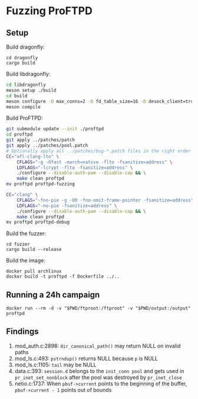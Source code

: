 # Fuzzing ProFTPD

## Setup
Build dragonfly:
```
cd dragonfly
cargo build
```

Build libdragonfly:
```sh
cd libdragonfly
meson setup ./build
cd build
meson configure -D max_conns=2 -D fd_table_size=16 -D desock_client=true
meson compile
```

Build ProFTPD:
```sh
git submodule update --init ./proftpd
cd proftpd
git apply ../patches/patch
git apply ../patches/pool.patch
# Optionally apply all ../patches/bug-*.patch files in the right order
CC="afl-clang-lto" \
    CFLAGS="-g -Ofast -march=native -flto -fsanitize=address" \
    LDFLAGS="-lcrypt -flto -fsanitize=address" \
    ./configure --disable-auth-pam --disable-cap && \
    make clean proftpd
mv proftpd proftpd-fuzzing

CC="clang" \
    CFLAGS="-fno-pie -g -O0 -fno-omit-frame-pointer -fsanitize=address" \
    LDFLAGS="-no-pie -fsanitize=address" \
    ./configure --disable-auth-pam --disable-cap && \
    make clean proftpd
mv proftpd proftpd-debug
```

Build the fuzzer:
```
cd fuzzer
cargo build --release
```

Build the image:
```
docker pull archlinux
docker build -t proftpd -f Dockerfile ../..
```

## Running a 24h campaign
```
docker run --rm -d -v "$PWD/ftproot:/ftproot" -v "$PWD/output:/output" proftpd
```

## Findings
1. mod_auth.c:2898: `dir_canonical_path()` may return NULL on invalid paths
2. mod_ls.c:493: `pstrndup()` returns NULL because `p` is NULL
3. mod_ls.c:1105: `tail` may be NULL
4. data.c:393: `session.d` belongs to the `init_conn pool` and gets used in `pr_inet_set_nonblock` after the pool was destroyed by `pr_inet_close`
5. netio.c:1737: When `pbuf->current` points to the beginning of the buffer, `pbuf->current - 1` points out of bounds
